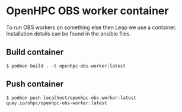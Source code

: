 # OpenHPC OBS worker container

To run OBS workers on something else then Leap we use
a container. Installation details can be found in the
ansible files.

## Build container

```shell
$ podman build . -t openhpc-obs-worker:latest
```

## Push container

``` shell
$ podman push localhost/openhpc-obs-worker:latest quay.io/ohpc/openhpc-obs-worker:latest
```
